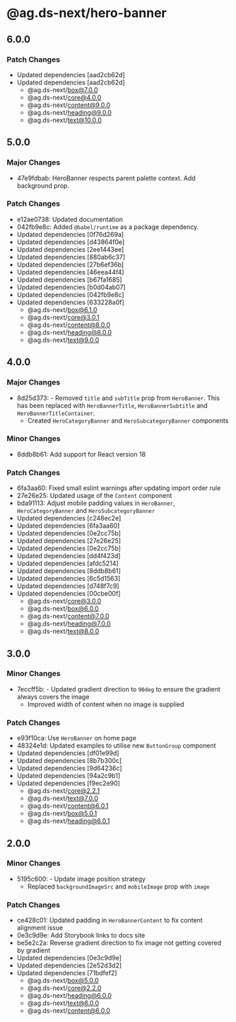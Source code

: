 # @ag.ds-next/hero-banner

## 6.0.0

### Patch Changes

- Updated dependencies [aad2cb62d]
- Updated dependencies [aad2cb62d]
  - @ag.ds-next/box@7.0.0
  - @ag.ds-next/core@4.0.0
  - @ag.ds-next/content@9.0.0
  - @ag.ds-next/heading@9.0.0
  - @ag.ds-next/text@10.0.0

## 5.0.0

### Major Changes

- 47e9fdbab: HeroBanner respects parent palette context. Add background prop.

### Patch Changes

- e12ae0738: Updated documentation
- 042fb9e8c: Added `@babel/runtime` as a package dependency.
- Updated dependencies [0f76d269a]
- Updated dependencies [d43864f0e]
- Updated dependencies [2ee1443ee]
- Updated dependencies [880ab6c37]
- Updated dependencies [27b6ef36b]
- Updated dependencies [46eea44f4]
- Updated dependencies [b67fa1685]
- Updated dependencies [b0d04ab07]
- Updated dependencies [042fb9e8c]
- Updated dependencies [633228a0f]
  - @ag.ds-next/box@6.1.0
  - @ag.ds-next/core@3.0.1
  - @ag.ds-next/content@8.0.0
  - @ag.ds-next/heading@8.0.0
  - @ag.ds-next/text@9.0.0

## 4.0.0

### Major Changes

- 8d25d373: - Removed `title` and `subTitle` prop from `HeroBanner`. This has been replaced with `HeroBannerTitle`, `HeroBannerSubtitle` and `HeroBannerTitleContainer`.
  - Created `HeroCategoryBanner` and `HeroSubcategoryBanner` components

### Minor Changes

- 8ddb8b61: Add support for React version 18

### Patch Changes

- 6fa3aa60: Fixed small eslint warnings after updating import order rule
- 27e26e25: Updated usage of the `Content` component
- bda91113: Adjust mobile padding values in `HeroBanner`, `HeroCategoryBanner` and `HeroSubcategoryBanner`
- Updated dependencies [c248ec2e]
- Updated dependencies [6fa3aa60]
- Updated dependencies [0e2cc75b]
- Updated dependencies [27e26e25]
- Updated dependencies [0e2cc75b]
- Updated dependencies [dd4f423d]
- Updated dependencies [afdc5214]
- Updated dependencies [8ddb8b61]
- Updated dependencies [6c5d1563]
- Updated dependencies [d748f7c9]
- Updated dependencies [00cbe00f]
  - @ag.ds-next/core@3.0.0
  - @ag.ds-next/box@6.0.0
  - @ag.ds-next/content@7.0.0
  - @ag.ds-next/heading@7.0.0
  - @ag.ds-next/text@8.0.0

## 3.0.0

### Minor Changes

- 7eccff5b: - Updated gradient direction to `90deg` to ensure the gradient always covers the image
  - Improved width of content when no image is supplied

### Patch Changes

- e93f10ca: Use `HeroBanner` on home page
- 48324e1d: Updated examples to utilise new `ButtonGroup` component
- Updated dependencies [df01e99d]
- Updated dependencies [8b7b300c]
- Updated dependencies [9d64236c]
- Updated dependencies [94a2c9b1]
- Updated dependencies [f9ec2e90]
  - @ag.ds-next/core@2.2.1
  - @ag.ds-next/text@7.0.0
  - @ag.ds-next/content@6.0.1
  - @ag.ds-next/box@5.0.1
  - @ag.ds-next/heading@6.0.1

## 2.0.0

### Minor Changes

- 5195c600: - Update image position strategy
  - Replaced `backgroundImageSrc` and `mobileImage` prop with `image`

### Patch Changes

- ce428c01: Updated padding in `HeroBannerContent` to fix content alignment issue
- 0e3c9d9e: Add Storybook links to docs site
- be5e2c2a: Reverse gradient direction to fix image not getting covered by gradient
- Updated dependencies [0e3c9d9e]
- Updated dependencies [2e52d3d2]
- Updated dependencies [71bdfef2]
  - @ag.ds-next/box@5.0.0
  - @ag.ds-next/core@2.2.0
  - @ag.ds-next/heading@6.0.0
  - @ag.ds-next/text@6.0.0
  - @ag.ds-next/content@6.0.0
